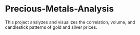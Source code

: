 # Precious-Metals-Analysis
This project analyzes and visualizes the correlation, volume, and candlestick patterns of gold and silver prices. 
